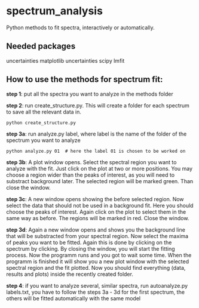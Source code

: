 # spectrum_analysis
Python methods to fit spectra, interactively or automatically.

## Needed packages

uncertainties
matplotlib
uncertainties
scipy
lmfit

## How to use the methods for spectrum fit:

**step 1**: put all the spectra you want to analyze in the methods folder

**step 2**: run create_structure.py. This will create a folder for each spectrum to save all the relevant data in.
```
python create_structure.py
```

**step 3a**: run analyze.py label, where label is the name of the folder of the spectrum you want to analyze
```
python analyze.py 01  # here the label 01 is chosen to be worked on
```

**step 3b**: A plot window opens. Select the spectral region you want to analyze with the fit. Just click on the plot at two or more positions. You may choose a region wider than the peaks of interest, as you will need to substract background later. The selected region will be marked green. Than close the window.

**step 3c**: A new window opens showing the before selected region. Now select the data that should not be used in a background fit. Here you should choose the peaks of interest. Again click on the plot to select them in the same way as before. The regions will be marked in red. Close the window.

**step 3d**: Again a new window opens and shows you the background line that will be substracted from your spectral region. Now select the maxima of peaks you want to be fitted. Again this is done by clicking on the spectrum by clicking. By closing the window, you will start the fitting process. Now the programm runs and you got to wait some time. When the programm is finished it will show you a new plot window with the selected spectral region and the fit plotted. Now you should find everything (data, results and plots) inside the recently created folder.

**step 4**: if you want to analyze several, similar spectra, run autoanalyze.py labels.txt, you have to follow the steps 3a - 3d for the first spectrum, the others will be fitted automatically with the same model
